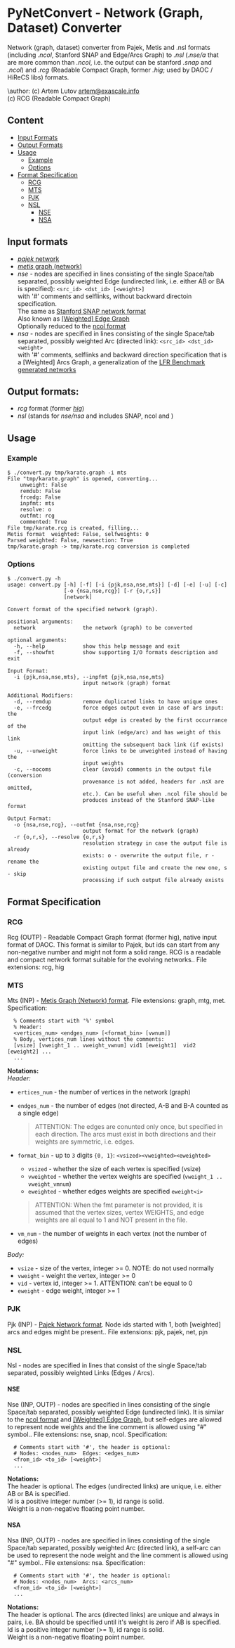 # PyNetConvert - Network (Graph, Dataset) Converter
Network (graph, dataset) converter from Pajek, Metis and .nsl formats (including *.ncol*, Stanford SNAP and Edge/Arcs Graph) to *.nsl* (*.nse/a* that are more common than *.ncol*, i.e. the output can be stanford *.snap* and *.ncol*) and *.rcg* (Readable Compact Graph, former *.hig*; used by DAOC / HiReCS libs) formats.

\author: (c) Artem Lutov <artem@exascale.info>  
(c) RCG (Readable Compact Graph)

## Content
- [Input Formats](#input-formats)
- [Output Formats](#output-formats)
- [Usage](usage)
	- [Example](example)
	- [Options](options)
- [Format Specification](#format-specification)
	- [RCG](#rcg)
	- [MTS](#mts)
	- [PJK](#pjk)
	- [NSL](#nsl)
		- [NSE](#nse)
		- [NSA](#nsa)

## Input formats
- [*pajek* network](http://gephi.github.io/users/supported-graph-formats/pajek-net-format/)
- [*metis* graph (network)](http://glaros.dtc.umn.edu/gkhome/fetch/sw/metis/manual.pdf)
- *nse*  - nodes are specified in lines consisting of the single Space/tab separated, possibly weighted Edge (undirected link, i.e. either AB or BA is specified):  `<src_id> <dst_id> [<weight>]`  
		with '#' comments and selflinks, without backward directoin specification.  
		The same as [Stanford SNAP network format](https://snap.stanford.edu/data/index.html#communities)  
		Also known as [[Weighted] Edge Graph](https://www.cs.cmu.edu/~pbbs/benchmarks/graphIO.html)  
		Optionally reduced to the [ncol format](http://lgl.sourceforge.net/#FileFormat)
- *nsa*  - nodes are specified in lines consisting of the single Space/tab separated, possibly weighted Arc (directed link): `<src_id> <dst_id> <weight>`  
		with '#' comments, selflinks and backward direction specification that is a [Weighted] Arcs Graph, a generalization of the [LFR Benchmark generated networks](https://sites.google.com/site/santofortunato/inthepress2)

## Output formats:
- *rcg* format (former [*hig*](http://www.lumais.com/docs/hig_format.hig))
- *nsl* (stands for *nse/nsa* and includes SNAP, ncol and )

## Usage
### Example
```
$ ./convert.py tmp/karate.graph -i mts
File "tmp/karate.graph" is opened, converting...
	unweight: False
	remdub: False
	frcedg: False
	inpfmt: mts
	resolve: o
	outfmt: rcg
	commented: True
File tmp/karate.rcg is created, filling...
Metis format  weighted: False, selfweights: 0
Parsed weighted: False, newsection: True
tmp/karate.graph -> tmp/karate.rcg conversion is completed
```
### Options
```
$ ./convert.py -h
usage: convert.py [-h] [-f] [-i {pjk,nsa,nse,mts}] [-d] [-e] [-u] [-c]
                  [-o {nsa,nse,rcg}] [-r {o,r,s}]
                  [network]

Convert format of the specified network (graph).

positional arguments:
  network               the network (graph) to be converted

optional arguments:
  -h, --help            show this help message and exit
  -f, --showfmt         show supporting I/O formats description and exit

Input Format:
  -i {pjk,nsa,nse,mts}, --inpfmt {pjk,nsa,nse,mts}
                        input network (graph) format

Additional Modifiers:
  -d, --remdup          remove duplicated links to have unique ones
  -e, --frcedg          force edges output even in case of ars input: the
                        output edge is created by the first occurrance of the
                        input link (edge/arc) and has weight of this link
                        omitting the subsequent back link (if exists)
  -u, --unweight        force links to be unweighted instead of having the
                        input weights
  -c, --nocoms          clear (avoid) comments in the output file (conversion
                        provenance is not added, headers for .nsX are omitted,
                        etc.). Can be useful when .ncol file should be
                        produces instead of the Stanford SNAP-like format

Output Format:
  -o {nsa,nse,rcg}, --outfmt {nsa,nse,rcg}
                        output format for the network (graph)
  -r {o,r,s}, --resolve {o,r,s}
                        resolution strategy in case the output file is already
                        exists: o - overwrite the output file, r - rename the
                        existing output file and create the new one, s - skip
                        processing if such output file already exists
```

## Format Specification

### RCG
Rcg (OUTP)  - Readable Compact Graph format (former hig), native input format of DAOC. This format is similar to Pajek, but ids can start from any non-negative number and might not form a solid range. RCG is a readable and compact network format suitable for the evolving networks.. File extensions: rcg, hig

### MTS
Mts (INP)  - [Metis Graph (Network) format](http://glaros.dtc.umn.edu/gkhome/fetch/sw/metis/manual.pdf). File extensions: graph, mtg, met. Specification:
```
  % Comments start with '%' symbol
  % Header:
  <vertices_num> <endges_num> [<format_bin> [vwnum]]
  % Body, vertices_num lines without the comments:
  [vsize] [vweight_1 .. vweight_vwnum] vid1 [eweight1]  vid2 [eweight2] ...
  ...
```
**Notations:**  
*Header:*  
- `ertices_num`  - the number of vertices in the network (graph)
- `endges_num`  - the number of edges (not directed, A-B and B-A counted
      as a single edge)
  > ATTENTION: The edges are conunted only once, but specified in each
          direction. The arcs must exist in both directions and their weights
          are symmetric, i.e. edges.  
          
- `format_bin` - up to `3` digits `{0, 1}`: `<vsized><vweighted><eweighted>`
  - `vsized`  - whether the size of each vertex is specified (vsize)  
  - `vweighted`  - whether the vertex weights are specified (`vweight_1 .. vweight_vmnum`)
  - `eweighted`  - whether edges weights are specified `eweight<i>`
  
  > ATTENTION: When the fmt parameter is not provided, it is assumed that the vertex sizes, vertex WEIGHTS, and edge weights are all equal to 1 and NOT present in the file.

- `vm_num`  - the number of weights in each vertex (not the number of edges)

*Body:*  
- `vsize`  - size of the vertex, integer >= 0. NOTE: do not used normally
- `vweight`  - weight the vertex, integer >= 0
- `vid`  - vertex id, integer >= 1. ATTENTION: can't be equal to 0
- `eweight`  - edge weight, integer >= 1

### PJK
Pjk (INP)  - [Pajek Network format](https://gephi.org/users/supported-graph-formats/pajek-net-format/).  Node ids started with 1, both [weighted] arcs and edges might be present.. File extensions: pjk, pajek, net, pjn

### NSL
Nsl  - nodes are specified in lines that consist of the single Space/tab separated, possibly weighted Links (Edges / Arcs).

#### NSE
Nse (INP, OUTP)  - nodes are specified in lines consisting of the single Space/tab separated, possibly weighted Edge (undirected link). It is similar to the [ncol format](http://lgl.sourceforge.net/#FileFormat) and [[Weighted] Edge Graph](https://www.cs.cmu.edu/~pbbs/benchmarks/graphIO.html), but self-edges are allowed to represent node weights and the line comment is allowed using "#" symbol.. File extensions: nse, snap, ncol. Specification:
```
  # Comments start with '#', the header is optional:
  # Nodes: <nodes_num>	Edges: <edges_num>
  <from_id> <to_id> [<weight>]
  ...
```
  **Notations:**  
  The header is optional. The edges (undirected links) are unique, i.e. either AB or BA is specified.  
  Id is a positive integer number (>= 1), id range is solid.  
  Weight is a non-negative floating point number.

#### NSA
Nsa (INP, OUTP)  - nodes are specified in lines consisting of the single Space/tab separated, possibly weighted Arc (directed link), a self-arc can be used to represent the node weight and the line comment is allowed using "#" symbol.. File extensions: nsa. Specification:
```
  # Comments start with '#', the header is optional:
  # Nodes: <nodes_num>	Arcs: <arcs_num>
  <from_id> <to_id> [<weight>]
  ...
```
  **Notations:**  
  The header is optional. The arcs (directed links) are unique and always in pairs, i.e. BA should be specified until it's weight is zero if AB is specified.  
  Id is a positive integer number (>= 1), id range is solid.  
  Weight is a non-negative floating point number.  

